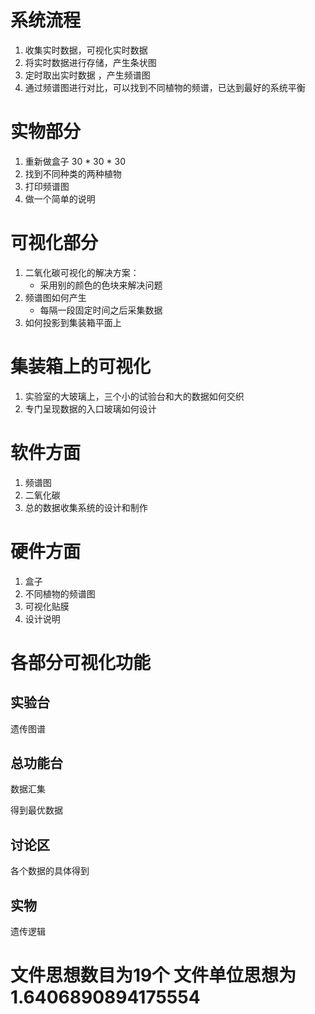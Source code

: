 # 系统流程

1. 收集实时数据，可视化实时数据
2. 将实时数据进行存储，产生条状图
3. 定时取出实时数据 ，产生频谱图
4. 通过频谱图进行对比，可以找到不同植物的频谱，已达到最好的系统平衡



# 实物部分

1. 重新做盒子 30 * 30 * 30
2. 找到不同种类的两种植物
3. 打印频谱图
4. 做一个简单的说明



# 可视化部分

1. 二氧化碳可视化的解决方案：
   * 采用别的颜色的色块来解决问题
2. 频谱图如何产生
   * 每隔一段固定时间之后采集数据
3. 如何投影到集装箱平面上



# 集装箱上的可视化

1. 实验室的大玻璃上，三个小的试验台和大的数据如何交织
2. 专门呈现数据的入口玻璃如何设计



# 软件方面

1. 频谱图
2. 二氧化碳
3. 总的数据收集系统的设计和制作







# 硬件方面

1. 盒子
2. 不同植物的频谱图
3. 可视化贴膜
4. 设计说明



# 各部分可视化功能

## 实验台

遗传图谱



## 总功能台

数据汇集

得到最优数据



## 讨论区

各个数据的具体得到



## 实物

遗传逻辑



# 文件思想数目为19个 文件单位思想为1.6406890894175554